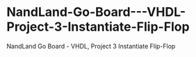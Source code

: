 # NandLand-Go-Board---VHDL-Project-3-Instantiate-Flip-Flop
NandLand Go Board - VHDL, Project 3 Instantiate Flip-Flop
